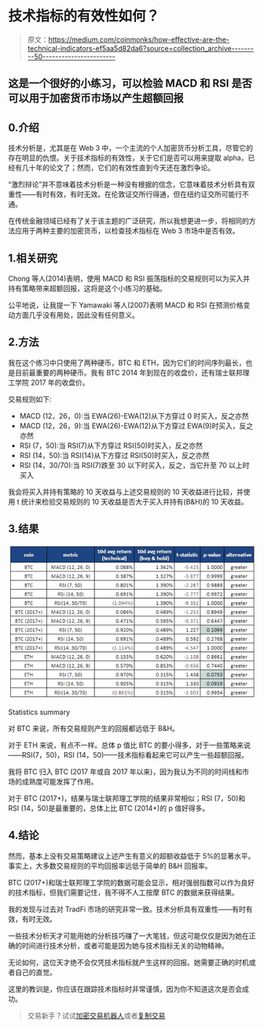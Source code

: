 # 技术指标的有效性如何？

> 原文：<https://medium.com/coinmonks/how-effective-are-the-technical-indicators-ef5aa5d82da6?source=collection_archive---------50----------------------->

## 这是一个很好的小练习，可以检验 MACD 和 RSI 是否可以用于加密货币市场以产生超额回报

## 0.介绍

技术分析是，尤其是在 Web 3 中，一个主流的个人加密货币分析工具，尽管它的存在明显的仇恨。关于技术指标的有效性，关于它们是否可以用来提取 alpha，已经有几十年的论文了；然而，它们的有效性直到今天还在激烈争论。

“激烈辩论”并不意味着技术分析是一种没有根据的信念，它意味着技术分析具有双重性——有时有效，有时无效。在伦敦证交所行得通，但在纽约证交所可能行不通。

在传统金融领域已经有了关于该主题的广泛研究，所以我想更进一步，将相同的方法应用于两种主要的加密货币，以检查技术指标在 Web 3 市场中是否有效。

## 1.相关研究

Chong 等人(2014)表明，使用 MACD 和 RSI 振荡指标的交易规则可以为买入并持有策略带来超额回报，这将是这个小练习的基础。

公平地说，让我提一下 Yamawaki 等人(2007)表明 MACD 和 RSI 在预测价格变动方面几乎没有用处，因此没有任何意义。

## 2.方法

我在这个练习中只使用了两种硬币，BTC 和 ETH，因为它们的时间序列最长，也是目前最重要的两种硬币。我有 BTC 2014 年到现在的收盘价，还有瑞士联邦理工学院 2017 年的收盘价。

交易规则如下:

*   MACD (12，26，0):当 EWA(26)-EWA(12)从下方穿过 0 时买入，反之亦然
*   MACD (12，26，9):当 EWA(26)-EWA(12)从下方穿过 EWA(9)时买入，反之亦然
*   RSI (7，50):当 RSI(7)从下方穿过 RSI(50)时买入，反之亦然
*   RSI (14，50):当 RSI(14)从下方穿过 RSI(50)时买入，反之亦然
*   RSI (14，30/70):当 RSI(7)跌至 30 以下时买入，反之，当它升至 70 以上时买入

我会将买入并持有策略的 10 天收益与上述交易规则的 10 天收益进行比较，并使用 t 统计来检验交易规则的 10 天收益是否大于买入并持有(B&H)的 10 天收益。

## 3.结果

![](img/172d675a558f073ff21713d4483f7938.png)

Statistics summary

对 BTC 来说，所有交易规则产生的回报都远低于 B&H。

对于 ETH 来说，有点不一样。总体 p 值比 BTC 的要小得多，对于一些策略来说——RSI(7，50)，RSI (14，50)——技术指标看起来它可以产生一些超额回报。

我将 BTC 归入 BTC (2017 年或自 2017 年以来)，因为我认为不同的时间线和市场的成熟度可能发挥了作用。

对于 BTC (2017+)，结果与瑞士联邦理工学院的结果非常相似；RSI (7，50)和 RSI (14，50)是最重要的，总体上比 BTC (2014+)的 p 值好得多。

## 4.结论

然而，基本上没有交易策略建议上述产生有意义的超额收益低于 5%的显著水平。事实上，大多数交易规则的平均回报率远低于简单的 B&H 回报率。

BTC (2017+)和瑞士联邦理工学院的数据可能会显示，相对强弱指数可以作为良好的技术指标，但我们需要记住，我不得不人工按摩 BTC 的数据来获得结果。

我的发现与过去对 TradFi 市场的研究非常一致。技术分析具有双重性——有时有效，有时无效。

一些技术分析天才可能用她的分析技巧赚了一大笔钱，但这可能仅仅是因为她在正确的时间进行技术分析，或者可能是因为她与技术指标无关的动物精神。

无论如何，这位天才绝不会仅凭技术指标就产生这样的回报。她需要正确的时机或者自己的直觉。

这里的教训是，你应该在跟踪技术指标时非常谨慎，因为你不知道这次是否会成功。

> 交易新手？试试[加密交易机器人](/coinmonks/crypto-trading-bot-c2ffce8acb2a)或者[复制交易](/coinmonks/top-10-crypto-copy-trading-platforms-for-beginners-d0c37c7d698c)